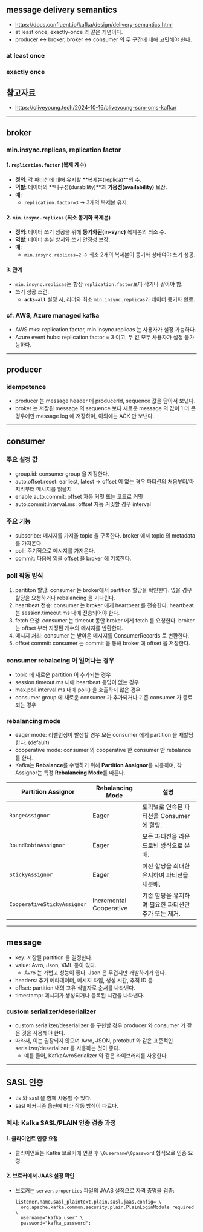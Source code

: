 ## message delivery semantics
- https://docs.confluent.io/kafka/design/delivery-semantics.html
- at least once, exactly-once 와 같은 개념이다.
- producer <-> broker, broker <-> consumer 의 두 구간에 대해 고민해야 한다.

### at least once

### exactly once

## 참고자료
- https://oliveyoung.tech/2024-10-16/oliveyoung-scm-oms-kafka/

---

## broker
### min.insync.replicas, replication factor
#### 1. `replication.factor` (복제 계수)
- **정의**: 각 파티션에 대해 유지할 **복제본(replica)**의 수.
- **역할**: 데이터의 **내구성(durability)**과 **가용성(availability)** 보장.
- **예**:
  - `replication.factor=3` → 3개의 복제본 유지.

#### 2. `min.insync.replicas` (최소 동기화 복제본)
- **정의**: 데이터 쓰기 성공을 위해 **동기화된(in-sync)** 복제본의 최소 수.
- **역할**: 데이터 손실 방지와 쓰기 안정성 보장.
- **예**:
  - `min.insync.replicas=2` → 최소 2개의 복제본이 동기화 상태여야 쓰기 성공.

#### 3. 관계
- `min.insync.replicas`는 항상 `replication.factor`보다 작거나 같아야 함.
- 쓰기 성공 조건:
  - **`acks=all`** 설정 시, 리더와 최소 `min.insync.replicas`가 데이터 동기화 완료.

### cf. AWS, Azure managed kafka
- AWS mks: replication factor, min.insync.replicas 는 사용자가 설정 가능하다.
- Azure event hubs: replication factor = 3 이고, 두 값 모두 사용자가 설정 불가능하다.

---

## producer
### idempotence
- producer 는 message header 에 producerId, sequence 값을 담아서 보낸다.
- broker 는 저장된 message 의 sequence 보다 새로운 message 의 값이 1 더 큰 경우에만 message log 에 저장하며, 이외에는 ACK 만 보낸다.

---

## consumer
### 주요 설정 값
- group.id: consumer group 을 지정한다.
- auto.offset.reset: earliest, latest -> offset 이 없는 경우 파티션의 처음부터/마지막부터 메시지를 읽을지
- enable.auto.commit: offset 자동 커밋 또는 코드로 커밋
- auto.commit.interval.ms: offset 자동 커밋할 경우 interval

### 주요 기능
- subscribe: 메시지를 가져올 topic 을 구독한다. broker 에서 topic 의 metadata 를 가져온다.
- poll: 주기적으로 메시지를 가져온다.
- commit: 다음에 읽을 offset 을 broker 에 기록한다.

### poll 작동 방식

1. parititon 할당: consumer 는 broker에서 partition 할당을 확인한다. 없을 경우 할당을 요청하거나 rebalancing 을 기다린다.
2. heartbeat 전송: consumer 는 broker 에게 heartbeat 를 전송한다. heartbeat 는 session.timeout.ms 내에 전송되어야 한다.
3. fetch 요청: consumer 는 timeout 동안 broker 에게 fetch 를 요청한다. broker 는 offset 부터 지정된 개수의 메시지를 반환한다.
4. 메시지 처리: consumer 는 받아온 메시지를 ConsumerRecords 로 변환한다.
5. offset commit: consumer 는 commit 을 통해 broker 에 offset 을 저장한다.

### consumer rebalacing 이 일어나는 경우
- topic 에 새로운 partition 이 추가되는 경우
- session.timeout.ms 내에 heartbeat 응답이 없는 경우
- max.poll.interval.ms 내에 poll() 을 호출하지 않은 경우
- consumer group 에 새로운 consumer 가 추가되거나 기존 consumer 가 종료되는 경우

### rebalancing mode
- eager mode: 리밸런싱이 발생할 경우 모든 consumer 에게 partition 을 재할당한다. (default)
- cooperative mode: consumer 와 cooperative 한 consumer 만 rebalance 를 한다.
- Kafka는 **Rebalance**를 수행하기 위해 **Partition Assignor**를 사용하며, 각 Assignor는 특정 **Rebalancing Mode**를 따른다.

| **Partition Assignor**         | **Rebalancing Mode**        | **설명**                                                                      |
|---------------------------------|-----------------------------|-------------------------------------------------------------------------------|
| `RangeAssignor`                 | Eager                       | 토픽별로 연속된 파티션을 Consumer에 할당.                                      |
| `RoundRobinAssignor`            | Eager                       | 모든 파티션을 라운드로빈 방식으로 분배.                                        |
| `StickyAssignor`                | Eager                       | 이전 할당을 최대한 유지하며 파티션을 재분배.                                    |
| `CooperativeStickyAssignor`     | Incremental Cooperative     | 기존 할당을 유지하며 필요한 파티션만 추가 또는 제거.                           |
---

## message
- key: 저장될 partition 을 결정한다.
- value: Avro, Json, XML 등이 있다.
  - Avro 는 가볍고 성능이 좋다. Json 은 무겁지만 개발하기가 쉽다.
- headers: 추가 메타데이터, 메시지 타입, 생성 시간, 추적 ID 등
- offset: partition 내의 고유 식별자로 순서를 나타낸다.
- timestamp: 메시지가 생성되거나 등록된 시간을 나타낸다.

### custom serializer/deserializer
- custom serializer/deserializer 를 구현할 경우 producer 와 consumer 가 같은 것을 사용해야 한다.
- 따라서, 이는 권장되지 않으며 Avro, JSON, protobuf 와 같은 표준적인 serializer/deserializer 를 사용하는 것이 좋다.
  - 예를 들어, KafkaAvroSerializer 와 같은 라이브러리를 사용한다.

---

## SASL 인증
- tls 와 sasl 을 함께 사용할 수 있다.
- sasl 메커니즘 옵션에 따라 작동 방식이 다르다.

### 예시: Kafka SASL/PLAIN 인증 검증 과정

#### 1. 클라이언트 인증 요청
- 클라이언트는 Kafka 브로커에 연결 후 `\0username\0password` 형식으로 인증 요청.

#### 2. 브로커에서 JAAS 설정 확인
- 브로커는 `server.properties` 파일의 JAAS 설정으로 자격 증명을 검증:
  ```properties
  listener.name.sasl_plaintext.plain.sasl.jaas.config= \
    org.apache.kafka.common.security.plain.PlainLoginModule required \
    username="kafka_user" \
    password="kafka_password";

